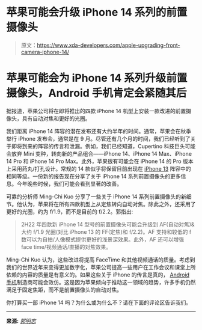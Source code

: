 # 苹果可能会升级 iPhone 14 系列的前置摄像头

> 原文：<https://www.xda-developers.com/apple-upgrading-front-camera-iphone-14/>

# 苹果可能会为 iPhone 14 系列升级前置摄像头，Android 手机肯定会紧随其后

据报道，苹果公司将在即将推出的四款 iPhone 14 机型上安装一款改进的前置摄像头，具有自动对焦和更好的光圈。

我们距离 iPhone 14 阵容的潜在发布还有大约半年的时间。通常，苹果会在秋季举行 iPhone 发布会，通常是在 9 月。尽管还有几个月的时间，我们已经听到了关于即将到来的阵容的传言和泄漏。例如，我们已经知道，Cupertino 科技巨头可能会放弃 Mini 变种，转向新的产品组合——iPhone 14、iPhone 14 Max、iPhone 14 Pro 和 iPhone 14 Pro Max。此外，苹果很有可能会在 iPhone 14 的 Pro 版本上采用药丸/打孔设计。常规的 14 款似乎将保留目前出现在 [iPhone 13](https://www.xda-developers.com/best-iphone-13-deals/) 阵容中的相同等级。一份新的报告现在分享了关于 iPhone 14 系列前置摄像头的更多信息。今年晚些时候，我们可能会看到显著的改善。

可靠的分析师 Ming-Chi Kuo 分享了一些关于 iPhone 14 系列前置摄像头的新细节。他认为，苹果将在所有四款机型上从定焦转向自动对焦。除此之外，还采用了更好的光圈，约为 f/1.9，而不是目前的 f/2.2。郭指出:

> 2H22 年四款新 iPhone 14 型号的前置摄像头可能会升级到 AF(自动对焦)&大约 f/1.9 光圈(对比 iPhone 13 的 FF(定焦)和 f/2.2)。AF 支持和较低的 f 数可以为自拍/人像模式提供更好的浅景深效果。此外，AF 还可以增强 face time/视频通话/直播的对焦效果。

Ming-Chi Kuo 认为，这些改进将提高 FaceTime 和其他视频通话的质量。考虑到我们的世界近年来变得更加数字化，苹果公司提高一些用户在工作会议和课堂上所依赖的内容的质量是有意义的。如果这些关于 iPhone 的传言是真的， [Android 手机](https://www.xda-developers.com/best-android-phones/)制造商可能会效仿。这是因为苹果倾向于推动这一领域的趋势，许多手机仍然满足于固定焦距，而不是前置摄像头的自动对焦。

你打算买一部 iPhone 14 吗？为什么或为什么不？请在下面的评论区告诉我们。

* * *

**来源:** [*郭明志*](https://twitter.com/mingchikuo/status/1516420597861003274)
